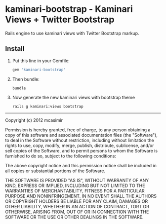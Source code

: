 # kaminari-bootstrap - Kaminari Views + Twitter Bootstrap

Rails engine to use kaminari views with Twitter Bootstrap markup.



## Install

1. Put this line in your Gemfile:

    ``` rb
    gem 'kaminari-bootstrap'
    ```

2. Then bundle:

    ```
    bundle
    ```

3. Now generate the new kaminari views with bootstrap theme

    ```
    rails g kaminari:views bootstrap
    ```

---

Copyright (c) 2012 mcasimir

Permission is hereby granted, free of charge, to any person obtaining
a copy of this software and associated documentation files (the
"Software"), to deal in the Software without restriction, including
without limitation the rights to use, copy, modify, merge, publish,
distribute, sublicense, and/or sell copies of the Software, and to
permit persons to whom the Software is furnished to do so, subject to
the following conditions:

The above copyright notice and this permission notice shall be
included in all copies or substantial portions of the Software.

THE SOFTWARE IS PROVIDED "AS IS", WITHOUT WARRANTY OF ANY KIND,
EXPRESS OR IMPLIED, INCLUDING BUT NOT LIMITED TO THE WARRANTIES OF
MERCHANTABILITY, FITNESS FOR A PARTICULAR PURPOSE AND
NONINFRINGEMENT. IN NO EVENT SHALL THE AUTHORS OR COPYRIGHT HOLDERS BE
LIABLE FOR ANY CLAIM, DAMAGES OR OTHER LIABILITY, WHETHER IN AN ACTION
OF CONTRACT, TORT OR OTHERWISE, ARISING FROM, OUT OF OR IN CONNECTION
WITH THE SOFTWARE OR THE USE OR OTHER DEALINGS IN THE SOFTWARE.
